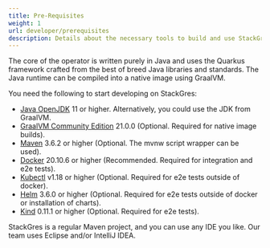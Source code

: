```yaml
---
title: Pre-Requisites
weight: 1
url: developer/prerequisites
description: Details about the necessary tools to build and use StackGres.
---
```


The core of the operator is written purely in Java and uses the Quarkus framework crafted from the best of breed Java libraries and standards.
The Java runtime can be compiled into a native image using GraalVM.

You need the following to start developing on StackGres:

* [Java OpenJDK](https://adoptium.net/) 11 or higher. Alternatively, you could use the JDK from GraalVM.
* [GraalVM Community Edition](https://github.com/graalvm/graalvm-ce-builds/releases/tag/vm-21.0.0.2) 21.0.0 (Optional. Required for native image builds).
* [Maven](https://maven.apache.org/) 3.6.2 or higher (Optional. The mvnw script wrapper can be used).
* [Docker](https://docs.docker.com/install/) 20.10.6 or higher (Recommended. Required for integration and e2e tests).
* [Kubectl](https://kubernetes.io/docs/tasks/tools/install-kubectl/) v1.18 or higher (Optional. Required for e2e tests outside of docker).
* [Helm](https://helm.sh/docs/intro/install/) 3.6.0 or higher (Optional. Required for e2e tests outside of docker or installation of charts).
* [Kind](https://github.com/kubernetes-sigs/kind) 0.11.1 or higher (Optional. Required for e2e tests).

StackGres is a regular Maven project, and you can use any IDE you like.
Our team uses Eclipse and/or IntelliJ IDEA.
